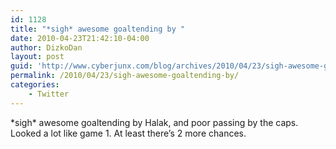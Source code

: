 ```yaml
---
id: 1128
title: "*sigh* awesome goaltending by "
date: 2010-04-23T21:42:10-04:00
author: DizkoDan
layout: post
guid: 'http://www.cyberjunx.com/blog/archives/2010/04/23/sigh-awesome-goaltending-by/'
permalink: /2010/04/23/sigh-awesome-goaltending-by/
categories:
    - Twitter
---
```


\*sigh\* awesome goaltending by Halak, and poor passing by the caps. Looked a lot like game 1. At least there’s 2 more chances.